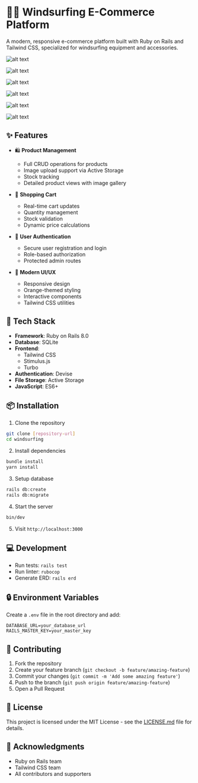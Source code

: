 # 🏄‍♂️ Windsurfing E-Commerce Platform

A modern, responsive e-commerce platform built with Ruby on Rails and Tailwind CSS, specialized for windsurfing equipment and accessories.

![alt text](gallery/signup.png)

![alt text](gallery/signin.png)

![alt text](gallery/product_index.png)

![alt text](gallery/product_show.png)

![alt text](gallery/cart_index.png)

![alt text](gallery/cart_empty.png)

## ✨ Features

- 🛍️ **Product Management**
  - Full CRUD operations for products
  - Image upload support via Active Storage
  - Stock tracking
  - Detailed product views with image gallery

- 🛒 **Shopping Cart**
  - Real-time cart updates
  - Quantity management
  - Stock validation
  - Dynamic price calculations

- 👤 **User Authentication**
  - Secure user registration and login
  - Role-based authorization
  - Protected admin routes

- 🎨 **Modern UI/UX**
  - Responsive design
  - Orange-themed styling
  - Interactive components
  - Tailwind CSS utilities

## 🚀 Tech Stack

- **Framework**: Ruby on Rails 8.0
- **Database**: SQLite
- **Frontend**: 
  - Tailwind CSS
  - Stimulus.js
  - Turbo
- **Authentication**: Devise
- **File Storage**: Active Storage
- **JavaScript**: ES6+

## 📦 Installation

1. Clone the repository
```bash
git clone [repository-url]
cd windsurfing
```

2. Install dependencies
```bash
bundle install
yarn install
```

3. Setup database
```bash
rails db:create
rails db:migrate
```

4. Start the server
```bash
bin/dev
```

5. Visit `http://localhost:3000`

## 💻 Development

- Run tests: `rails test`
- Run linter: `rubocop`
- Generate ERD: `rails erd`

## 🔒 Environment Variables

Create a `.env` file in the root directory and add:

```
DATABASE_URL=your_database_url
RAILS_MASTER_KEY=your_master_key
```

## 📝 Contributing

1. Fork the repository
2. Create your feature branch (`git checkout -b feature/amazing-feature`)
3. Commit your changes (`git commit -m 'Add some amazing feature'`)
4. Push to the branch (`git push origin feature/amazing-feature`)
5. Open a Pull Request

## 📄 License

This project is licensed under the MIT License - see the [LICENSE.md](LICENSE.md) file for details.

## 🙏 Acknowledgments

- Ruby on Rails team
- Tailwind CSS team
- All contributors and supporters